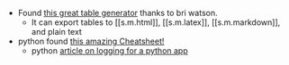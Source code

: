 

- Found [this great table generator](https://www.tablesgenerator.com/markdown_tables) thanks to bri watson.
  - It can export tables to [[s.m.html]], [[s.m.latex]], [[s.m.markdown]], and plain text
- python found [this amazing Cheatsheet!](https://github.com/gto76/python-cheatsheet)
  - python [article on logging for a python app](https://towardsdatascience.com/the-reusable-python-logging-template-for-all-your-data-science-apps-551697c8540)

